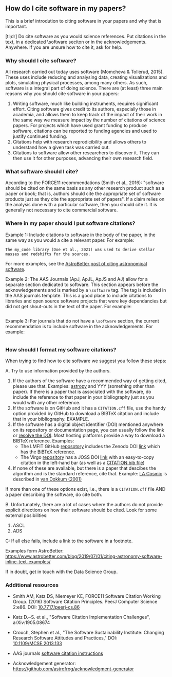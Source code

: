 ## How do I cite software in my papers?

This is a brief introdution to citing software in your papers and why that is important. 

[tl;dr] Do cite software as you would science references. Put citations in the text, in a dedicated \software seciton or in the acknowledgements. Anywhere. If you are unsure how to cite it, ask for help.

### Why should I cite software? 

All research carried out today uses software (Momcheva & Tollerud, 2015). These uses include reducing and analysing data, creating visualizations and plots, simulating physical processes, among many others. As such, software is a integral part of doing science. There are (at least) three main reasons why you should cite software in your papers:

1. Writing software, much like building instruments, requires significant effort. Citing software gives credit to its authors, especially those in academia, and allows them to keep track of the impact of their work in the same way we measure impact by the number of citations of science papers. For  projects which have used grant funding to produce software, citations can be reported to funding agencies and used to justify continued funding.
2. Citations help with research reprodicibility and allows others to understand how a given task was carried out. 
3. Citations to software allow other researchers to discover it. They can then use it for other purposes, advancing their own research field.

### What software should I cite?

According to the FORCE11 recommendations (Smith et al., 2016): "software should be cited on the same basis as any other research product such as a paper or book; that is, authors should cite the appropriate set of software products just as they cite the appropriate set of papers". If a claim relies on the analysis done with a particular software, then you should cite it. It is generally not necessary to cite commercial software.

### Where in my paper should I put software citations? 



Example 1: Include citations to software in the body of the paper, in the same way as you would a cite a relevant paper. For example:

```The my_code library (Doe et al., 2021) was used to derive stellar masses and redshifts for the sources.```

For more examples, see the [AstroBetter post of citing astronomical software](https://www.astrobetter.com/blog/2019/07/01/citing-astronomy-software-inline-text-examples/).

Example 2: The AAS Journals (ApJ, ApJL, ApJS and AJ) allow for a separate section dedicated to software. This section appears before the acknowledgements and is marked by a ```\software``` tag. The tag is included in the AAS journals template. This is a good place to include citations to libraries and open source software projects that were key dependancies but did not get shout-outs in the text of the paper. For example:

```
```

Example 3: For journals that do not have a ```\software``` section, the current recommendation is to include software in the acknowledgements. For example:

```
```


### How should I format my software citations?

When trying to find how to cite software we suggest you follow these steps:

A. Try to use information provided by the authors.

1. If the authors of the software have a recommended way of getting cited, please use that. Examples: [astropy](https://www.astropy.org/acknowledging.html) and YYY (something other than paper). If there is a paper that is associated with the software, do include the reference to that paper in your bibliography just as you would with any other reference. 
2. If the software is on GitHub and it has a `CITATION.cff` file, use the handy option provided by GitHub to download a BIBTeX citation and include that in your bibliography. EXAMPLE.
3. If the software has a digital object identifier (DOI) mentioned anywhere on its repository or documentation page, you can usually follow the link or [resolve the DOI](https://dx.doi.org/). Most hosting platforms provide a way to download a BIBTeX reference. Examples: 
    - The LMFIT GitHub [reposotory](https://github.com/lmfit/lmfit-py/tree/1.0.3) includes the Zenodo DOI [link](https://zenodo.org/record/11813#.YqKAgxNBxBw) which has the [BiBTeX reference](https://zenodo.org/record/5570790/export/hx#.YqKArBNBxBw).
    - The Virgo [repository](https://github.com/0xCoto/Virgo) has a JOSS DOI [link](https://joss.theoj.org/papers/10.21105/joss.03067) with an easy-to-copy citation in the left-hand bar (as well as a [CITATION.bib file](https://github.com/0xCoto/Virgo/blob/master/CITATION.bib))
4. If none of these are available, but there is a paper that descibes the algorithm and is the standard reference, cite that. Example: [LA Cosmic](http://www.astro.yale.edu/dokkum/lacosmic/) is described in [van Dokkum (2001)](https://ui.adsabs.harvard.edu/abs/2001PASP..113.1420V/abstract)

If more than one of these options exist, i.e., there is a `CITATION.cff` file AND a paper describing the software, do cite both. 

B. Unfortunately, there are a lot of cases where the authors do not provide explicit directions on how their software should be cited. Look for some external posibilities:
1. ASCL
2. ADS

C: If all else fails, include a link to the software in a footnote. 

Examples form AstroBetter: https://www.astrobetter.com/blog/2019/07/01/citing-astronomy-software-inline-text-examples/

If in doubt, get in touch with the Data Science Group.


### Additional resources

- Smith AM, Katz DS, Niemeyer KE, FORCE11 Software Citation Working Group.
(2016) Software Citation Principles. PeerJ Computer Science 2:e86.
DOI: [10.7717/peerj-cs.86](https://doi.org/10.7717/peerj-cs.86)
- Katz D.~S. et al., "Software Citation Implementation Challenges", arXiv:1905.08674
- Crouch, Stephen et al., "The Software Sustainability Institute: Changing Research Software Attitudes and Practices," DOI: [10.1109/MCSE.2013.133](http://dx.doi.org/10.1109/MCSE.2013.133)
- AAS journals [software citation instructions](https://journals.aas.org/references/#software)

- Acknowledgement generator: https://github.com/astrofrog/acknowledgment-generator
